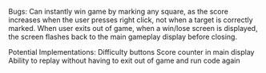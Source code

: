 Bugs:
Can instantly win game by marking any square, as the score increases when the user presses right click, not when a target is correctly marked.
When user exits out of game, when a win/lose screen is displayed, the screen flashes back to the main gameplay display before closing.

Potential Implementations:
Difficulty buttons
Score counter in main display
Ability to replay without having to exit out of game and run code again
